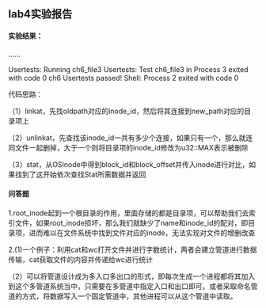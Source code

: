 ## lab4实验报告

#### 实验结果：

......

Usertests: Running ch6_file3
Usertests: Test ch6_file3 in Process 3 exited with code 0
ch6 Usertests passed!
Shell: Process 2 exited with code 0

代码思路：

（1）linkat，先找oldpath对应的inode_id，然后将其连接到new_path对应的目录项上

（2）unlinkat，先查找该inode_id一共有多少个连接，如果只有一个，那么就连同文件一起删掉，大于一个则将目录项的inode_id修改为u32::MAX表示被删除

（3）stat，从OSInode中得到block_id和block_offset并传入inode进行对比，如果找到了这开始依次查找Stat所需数据并返回



#### 问答题

1.root_inode起到一个根目录的作用，里面存储的都是目录项，可以帮助我们去索引文件，如果root_inode损坏，那么我们就缺少了name和inode_id的配对，即目录项，进而难以在文件系统中找到文件对应的inode，无法实现对文件的增删改查

2.(1)一个例子：利用cat和wc打开文件并进行字数统计，两者会建立管道进行数据传输，cat获取文件的内容并传递给wc进行统计

（2）可以将管道设计成为多入口多出口的形式，即每次生成一个进程都将其加入到这个多管道系统当中，只需要在多管道中指定入口和出口即可。或者采取命名管道的方式，将数据写入一个固定管道中，其他进程可以从这个管道中读取。
